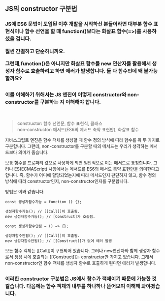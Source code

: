 <h2>JS의 constructor 구분법</h2>
<h3>JS에 ES6 문법이 도입된 이후 개발을 시작하신 분들이라면 대부분 함수 표현식이나 함수 선언을 할 때 function()보다는 화살표 함수(=>)를 사용하셨을 겁니다.

훨씬 간결하고 단순하니까요.

그런데,function()은 아니지만 화살표 함수를 new 연산자를 활용해서 생성자 함수로 호출하려고 하면 에러가 발생합니다. 둘 다 함수인데 왜 불가능할까요?</h3>

<h2></h2>
<h3>
이를 이해하기 위해서는 JS 엔진이 어떻게 constructor와 non-constructor를 구분하는 지 이해해야 합니다.</h3><br>

> constructor: 함수 선언문, 함수 표현식, 클래스<br>
> non-constructor: 메서드(ES6의 메서드 축약 표현만), 화살표 함수

자바스크립트 엔진은 함수 객체를 생성할 때 함수 정의 방식에 따라 함수를 위 두 가지로 구분합니다.
그런데, non-constructor를 구분할 때의 메서드는 우리가 생각하는 메서드보다 의미가 좁습니다.

보통 함수를 프로퍼티 값으로 사용하게 되면 일반적으로 이는 메서드로 통칭합니다. 그러나 ES(ECMAScript) 사양에서는 메서드를 ES6의 메서드 축약 표현만을 의미한다고 합니다. 즉, 함수가 어디에 할당되었는지에 따라 메서드인지 판단하지 않고, 함수 정의 방식에 따라 constructor인지, non-constructor인지를 구분합니다.

방법은 이와 같습니다.

```
const 생성자함수가능 = function () {};

생성자함수가능(); // [[Call]]이 호출됨.
new 생성자함수가능(); // [Construct]가 호출됨.

const 생성자함수안됨 = () => {};

생성자함수안됨(); // [[Call]]이 호출됨.
new 생성자함수안됨(); // [[Construct]]가 없어 에러 발생
```

모든 함수 객체는 [[Call]]이 구현되어 있습니다. 그러나 new연산자와 함께 생성자 함수로서 생성 시에 호출되는 [[Construct]]는 constructor만 가지고 있습니다. 그래서 non-constructor인 함수 객체를 생성자 함수로 호출하게 된다면 에러가 발생합니다.

<h2></h2>

<h3>이러한 constructor 구분법은 JS에서 함수가 객체이기 때문에 가능한 것 같습니다. 다음에는 함수 객체의 내부를 하나하나 뜯어보며 이해해 봐야겠습니다.
